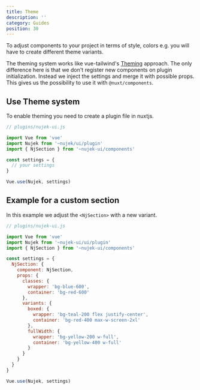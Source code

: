 ```yaml
---
title: Theme
description: ''
category: Guides
position: 30
---
```


To adjust components to your project in terms of style, colors e.g. you will have to create different theme variants.

<alert>
The theming system works like vue-tailwind's <a href="https://www.vue-tailwind.com/docs/theming">Theming</a> approach. The only difference here is that we don't register new components on plugin initialization. Instead we inject the settings and merge it with possible props. This gives us the possibility to use it with <code>@nuxt/components</code>.
</alert>

## Use Theme system

To enable theming you need to create a plugin file in nuxtjs. 

```js
// plugins/nujek-ui.js

import Vue from 'vue'
import Nujek from '~nujek/ui/plugin'
import { NjSection } from '~nujek-ui/components'

const settings = {
  // your settings
}

Vue.use(Nujek, settings)
```

## Example for a custom section

In this example we adjust the `<NjSection>` with a new variant.



```js
// plugins/nujek-ui.js

import Vue from 'vue'
import Nujek from '~nujek-ui/ui/plugin'
import { NjSection } from '~nujek-ui/components'

const settings = {
  NjSection: {
    component: NjSection,
    props: {
      classes: {
        wrapper: 'bg-blue-600',
        container: 'bg-red-600'
      },
      variants: {
        boxed: {
          wrapper: 'bg-teal-200 flex justify-center',
          container: 'bg-red-400 max-w-screen-2xl'
        },
        fullWidth: {
          wrapper: 'bg-yellow-200 w-full',
          container: 'bg-yellow-400 w-full'
        }
      }
    }
  }
}

Vue.use(Nujek, settings)
```